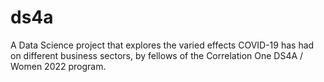 # ds4a
A Data Science project that explores the varied effects COVID-19 has had on different business sectors, by fellows of the Correlation One DS4A / Women 2022 program.
